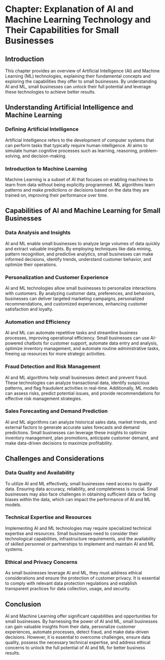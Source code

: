 **Chapter: Explanation of AI and Machine Learning Technology and Their Capabilities for Small Businesses**
==========================================================================================================

Introduction
------------

This chapter provides an overview of Artificial Intelligence (AI) and Machine Learning (ML) technologies, explaining their fundamental concepts and exploring the capabilities they offer to small businesses. By understanding AI and ML, small businesses can unlock their full potential and leverage these technologies to achieve better results.

Understanding Artificial Intelligence and Machine Learning
----------------------------------------------------------

### Defining Artificial Intelligence

Artificial Intelligence refers to the development of computer systems that can perform tasks that typically require human intelligence. AI aims to simulate human cognitive processes such as learning, reasoning, problem-solving, and decision-making.

### Introduction to Machine Learning

Machine Learning is a subset of AI that focuses on enabling machines to learn from data without being explicitly programmed. ML algorithms learn patterns and make predictions or decisions based on the data they are trained on, improving their performance over time.

Capabilities of AI and Machine Learning for Small Businesses
------------------------------------------------------------

### Data Analysis and Insights

AI and ML enable small businesses to analyze large volumes of data quickly and extract valuable insights. By employing techniques like data mining, pattern recognition, and predictive analytics, small businesses can make informed decisions, identify trends, understand customer behavior, and optimize their operations.

### Personalization and Customer Experience

AI and ML technologies allow small businesses to personalize interactions with customers. By analyzing customer data, preferences, and behaviors, businesses can deliver targeted marketing campaigns, personalized recommendations, and customized experiences, enhancing customer satisfaction and loyalty.

### Automation and Efficiency

AI and ML can automate repetitive tasks and streamline business processes, improving operational efficiency. Small businesses can use AI-powered chatbots for customer support, automate data entry and analysis, optimize inventory management, and automate routine administrative tasks, freeing up resources for more strategic activities.

### Fraud Detection and Risk Management

AI and ML algorithms help small businesses detect and prevent fraud. These technologies can analyze transactional data, identify suspicious patterns, and flag fraudulent activities in real-time. Additionally, ML models can assess risks, predict potential issues, and provide recommendations for effective risk management strategies.

### Sales Forecasting and Demand Prediction

AI and ML algorithms can analyze historical sales data, market trends, and external factors to generate accurate sales forecasts and demand predictions. Small businesses can leverage these insights to optimize inventory management, plan promotions, anticipate customer demand, and make data-driven decisions to maximize profitability.

Challenges and Considerations
-----------------------------

### Data Quality and Availability

To utilize AI and ML effectively, small businesses need access to quality data. Ensuring data accuracy, reliability, and completeness is crucial. Small businesses may also face challenges in obtaining sufficient data or facing biases within the data, which can impact the performance of AI and ML models.

### Technical Expertise and Resources

Implementing AI and ML technologies may require specialized technical expertise and resources. Small businesses need to consider their technological capabilities, infrastructure requirements, and the availability of skilled personnel or partnerships to implement and maintain AI and ML systems.

### Ethical and Privacy Concerns

As small businesses leverage AI and ML, they must address ethical considerations and ensure the protection of customer privacy. It is essential to comply with relevant data protection regulations and establish transparent practices for data collection, usage, and security.

Conclusion
----------

AI and Machine Learning offer significant capabilities and opportunities for small businesses. By harnessing the power of AI and ML, small businesses can gain valuable insights from their data, personalize customer experiences, automate processes, detect fraud, and make data-driven decisions. However, it is essential to overcome challenges, ensure data quality, possess the necessary technical expertise, and address ethical concerns to unlock the full potential of AI and ML for better business results.
